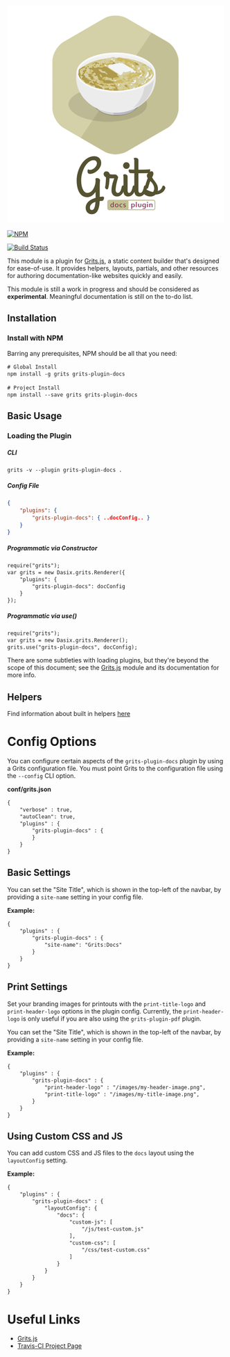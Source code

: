 ![Grits-Plugin-Docs](grits-docs-logo.png)

[![NPM](https://nodei.co/npm/grits-plugin-docs.png?downloads=true&downloadRank=true&stars=true)](https://nodei.co/npm/grits-plugin-docs/)

[![Build Status](https://travis-ci.org/Dasix/grits-plugin-docs.svg?branch=master)](https://travis-ci.org/Dasix/grits-plugin-docs/)

This module is a plugin for [Grits.js](https://github.com/Dasix/grits), a static
content builder that's designed for ease-of-use.  It provides helpers, layouts,
partials, and other resources for authoring documentation-like websites quickly 
and easily.

This module is still a work in progress and should be considered as **experimental**.
Meaningful documentation is still on the to-do list.

## Installation

### Install with NPM

Barring any prerequisites, NPM should be all that you need:
```
# Global Install
npm install -g grits grits-plugin-docs

# Project Install
npm install --save grits grits-plugin-docs
```

## Basic Usage

### Loading the Plugin

##### CLI
```
grits -v --plugin grits-plugin-docs .
```

##### Config File
```json
{
	"plugins": {
		"grits-plugin-docs": { ..docConfig.. }
	}
}
```

##### Programmatic via Constructor
```
require("grits");
var grits = new Dasix.grits.Renderer({
	"plugins": {
		"grits-plugin-docs": docConfig
	}
});
```

##### Programmatic via use()
```
require("grits");
var grits = new Dasix.grits.Renderer();
grits.use("grits-plugin-docs", docConfig);
```

There are some subtleties with loading plugins, but they're beyond the scope of
this document; see the [Grits.js](https://github.com/Dasix/grits) module and its documentation for more info.

## Helpers

Find information about built in helpers [here](src/helpers/README.md)

# Config Options

You can configure certain aspects of the `grits-plugin-docs` plugin by using a Grits
configuration file.  You must point Grits to the configuration file using the `--config`
CLI option.

**conf/grits.json**
```
{
	"verbose" : true,
	"autoClean": true,
	"plugins" : {
		"grits-plugin-docs" : {
		}
	}
}
```

## Basic Settings

You can set the "Site Title", which is shown in the top-left of the navbar, by
providing a `site-name` setting in your config file.

**Example:**
```
{
	"plugins" : {
		"grits-plugin-docs" : {
			"site-name": "Grits:Docs"
		}
	}
}
```

## Print Settings

Set your branding images for printouts with the `print-title-logo` and `print-header-logo`
options in the plugin config.  Currently, the `print-header-logo` is only useful if
you are also using the `grits-plugin-pdf` plugin.

You can set the "Site Title", which is shown in the top-left of the navbar, by
providing a `site-name` setting in your config file.

**Example:**
```
{
	"plugins" : {
		"grits-plugin-docs" : {
			"print-header-logo" : "/images/my-header-image.png",
			"print-title-logo" : "/images/my-title-image.png",
		}
	}
}
```

## Using Custom CSS and JS

You can add custom CSS and JS files to the `docs` layout using the `layoutConfig` setting.

**Example:**
```
{
	"plugins" : {
		"grits-plugin-docs" : {
			"layoutConfig": {
				"docs": {
					"custom-js": [
						"/js/test-custom.js"
					],
					"custom-css": [
						"/css/test-custom.css"
					]
				}
			}
		}
	}
}
```

# Useful Links

* [Grits.js](https://github.com/Dasix/grits)
* [Travis-CI Project Page](https://travis-ci.org/Dasix/grits-plugin-docs/)

